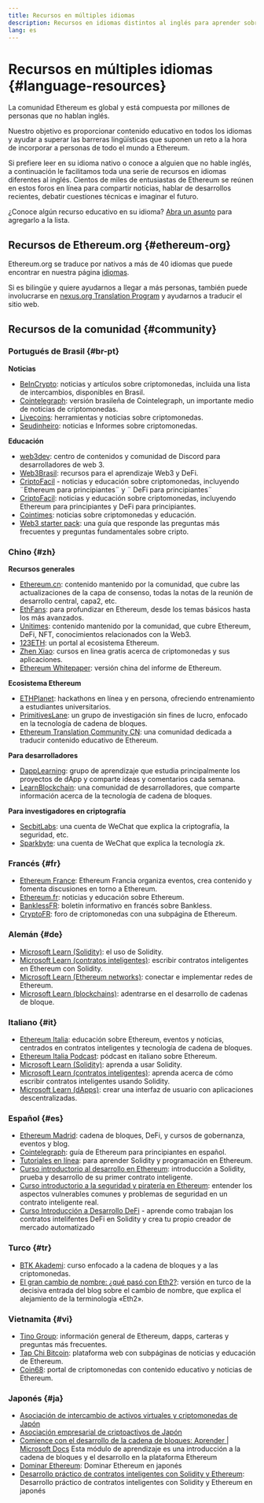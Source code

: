 ```yaml
---
title: Recursos en múltiples idiomas
description: Recursos en idiomas distintos al inglés para aprender sobre Ethereum
lang: es
---
```


# Recursos en múltiples idiomas {#language-resources}

La comunidad Ethereum es global y está compuesta por millones de personas que no hablan inglés.

Nuestro objetivo es proporcionar contenido educativo en todos los idiomas y ayudar a superar las barreras lingüísticas que suponen un reto a la hora de incorporar a personas de todo el mundo a Ethereum.

Si prefiere leer en su idioma nativo o conoce a alguien que no hable inglés, a continuación le facilitamos toda una serie de recursos en idiomas diferentes al inglés. Cientos de miles de entusiastas de Ethereum se reúnen en estos foros en línea para compartir noticias, hablar de desarrollos recientes, debatir cuestiones técnicas e imaginar el futuro.

¿Conoce algún recurso educativo en su idioma? [Abra un asunto](https://github.com/ethereum/ethereum-org-website/issues/new/choose) para agregarlo a la lista.

## Recursos de Ethereum.org {#ethereum-org}

Ethereum.org se traduce por nativos a más de 40 idiomas que puede encontrar en nuestra página [idiomas](/languages).

Si es bilingüe y quiere ayudarnos a llegar a más personas, también puede involucrarse en [nexus.org Translation Program](/contributing/translation-program/#translation-program) y ayudarnos a traducir el sitio web.

## Recursos de la comunidad {#community}

### Portugués de Brasil {#br-pt}

**Noticias**

- [BeInCrypto](http://www.beincrypto.com.br): noticias y artículos sobre criptomonedas, incluida una lista de intercambios, disponibles en Brasil.
- [Cointelegraph](http://cointelegraph.com.br/category/analysis): versión brasileña de Cointelegraph, un importante medio de noticias de criptomonedas.
- [Livecoins](http://www.livecoins.com.br/ethereum): herramientas y noticias sobre criptomonedas.
- [Seudinheiro](http://www.seudinheiro.com/criptomoedas/): noticias e Informes sobre criptomonedas.

**Educación**

- [web3dev](https://www.web3dev.com.br/): centro de contenidos y comunidad de Discord para desarrolladores de web 3.
- [Web3Brasil](https://github.com/web3brasil/web3brasil): recursos para el aprendizaje Web3 y DeFi.
- [CriptoFacil](http://www.criptofacil.com/ultimas-noticias/) - noticias y educación sobre criptomonedas, incluyendo ¨Ethereum para principiantes¨ y ¨ DeFi para principiantes¨
- [CriptoFacil](http://www.criptoativos.wiki.br/): noticias y educación sobre criptomonedas, incluyendo Ethereum para principiantes y DeFi para principiantes.
- [Cointimes](http://www.cointimes.com.br/): noticias sobre criptomonedas y educación.
- [Web3 starter pack](https://docs.google.com/document/d/1X8PSTFH7FTw9J-gbKWM6Y430SWCBT8d4t4pJgFQHJ8E/): una guía que responde las preguntas más frecuentes y preguntas fundamentales sobre cripto.

### Chino {#zh}

**Recursos generales**

- [Ethereum.cn](https://www.ethereum.cn/): contenido mantenido por la comunidad, que cubre las actualizaciones de la capa de consenso, todas la notas de la reunión de desarrollo central, capa2, etc.
- [EthFans](https://github.com/editor-Ajian/EthFans.org-annual-collected-works/): para profundizar en Ethereum, desde los temas básicos hasta los más avanzados.
- [Unitimes](https://mp.weixin.qq.com/s/tvloZSDBSOQN9zDQj_91kA): contenido mantenido por la comunidad, que cubre Ethereum, DeFi, NFT, conocimientos relacionados con la Web3.
- [123ETH](https://123eth.org/): un portal al ecosistema Ethereum.
- [Zhen Xiao](http://zhenxiao.com/blockchain/): cursos en linea gratis acerca de criptomonedas y sus aplicaciones.
- [Ethereum Whitepaper](https://github.com/ethereum/wiki/wiki/[%E4%B8%AD%E6%96%87]-%E4%BB%A5%E5%A4%AA%E5%9D%8A%E7%99%BD%E7%9A%AE%E4%B9%A6): versión china del informe de Ethereum.

**Ecosistema Ethereum**

- [ETHPlanet](https://www.ethplanet.org/): hackathons en línea y en persona, ofreciendo entrenamiento a estudiantes universitarios.
- [PrimitivesLane](https://www.primitiveslane.org/): un grupo de investigación sin fines de lucro, enfocado en la tecnología de cadena de bloques.
- [Ethereum Translation Community CN](https://www.notion.so/Ethereum-Translation-Community-CN-05375fe0a94c4214acaf90f42ba40171): una comunidad dedicada a traducir contenido educativo de Ethereum.

**Para desarrolladores**

- [DappLearning](https://github.com/Dapp-Learning-DAO/Dapp-Learning): grupo de aprendizaje que estudia principalmente los proyectos de dApp y comparte ideas y comentarios cada semana.
- [LearnBlockchain](https://learnblockchain.cn/): una comunidad de desarrolladores, que comparte información acerca de la tecnología de cadena de bloques.

**Para investigadores en criptografía**

- [SecbitLabs](https://mp.weixin.qq.com/s/69_tqBJpr_sbaKtR1sBRMw): una cuenta de WeChat que explica la criptografía, la seguridad, etc.
- [Sparkbyte](https://mp.weixin.qq.com/s/9KgKTc_jtJ7bWKdbNPoqvQ): una cuenta de WeChat que explica la tecnología zk.

### Francés {#fr}

- [Ethereum France](https://www.ethereum-france.com/): Ethereum Francia organiza eventos, crea contenido y fomenta discusiones en torno a Ethereum.
- [Ethereum.fr](https://ethereum.fr/): noticias y educación sobre Ethereum.
- [BanklessFR](https://banklessfr.substack.com/): boletín informativo en francés sobre Bankless.
- [CryptoFR](https://cryptofr.com/category/44/ethereum-general): foro de criptomonedas con una subpágina de Ethereum.

### Alemán {#de}

- [Microsoft Learn (Solidity)](https://docs.microsoft.com/de-de/learn/modules/blockchain-learning-solidity/): el uso de Solidity.
- [Microsoft Learn (contratos inteligentes)](https://docs.microsoft.com/de-de/learn/modules/blockchain-solidity-ethereum-smart-contracts/): escribir contratos inteligentes en Ethereum con Solidity.
- [Microsoft Learn (Ethereum networks)](https://docs.microsoft.com/de-de/learn/modules/blockchain-ethereum-networks/): conectar e implementar redes de Ethereum.
- [Microsoft Learn (blockchains)](https://docs.microsoft.com/de-de/learn/paths/ethereum-blockchain-development/): adentrarse en el desarrollo de cadenas de bloque.

### Italiano {#it}

- [Ethereum Italia](https://www.ethereum-italia.it/): educación sobre Ethereum, eventos y noticias, centrados en contratos inteligentes y tecnología de cadena de bloques.
- [Ethereum Italia Podcast](https://www.ethereum-italia.it/podcast/): pódcast en italiano sobre Ethereum.
- [Microsoft Learn (Solidity)](https://docs.microsoft.com/it-it/learn/modules/blockchain-learning-solidity/): aprenda a usar Solidity.
- [Microsoft Learn (contratos inteligentes)](https://docs.microsoft.com/it-it/learn/modules/blockchain-solidity-ethereum-smart-contracts/): aprenda acerca de cómo escribir contratos inteligentes usando Solidity.
- [Microsoft Learn (dApps)](https://docs.microsoft.com/it-it/learn/modules/blockchain-create-ui-decentralized-apps/): crear una interfaz de usuario con aplicaciones descentralizadas.

### Español {#es}

- [Ethereum Madrid](https://ethereummadrid.com/): cadena de bloques, DeFi, y cursos de gobernanza, eventos y blog.
- [Cointelegraph](https://es.cointelegraph.com/ethereum-for-beginners): guía de Ethereum para principiantes en español.
- [Tutoriales en línea](https://tutoriales.online/curso/solidity): para aprender Solidity y programación en Ethereum.
- [Curso introductorio al desarrollo en Ethereum](https://youtube.com/playlist?list=PLTqiwJDd_R8y9pfUBjhkVa1IDMwyQz-fU): introducción a Solidity, prueba y desarrollo de su primer contrato inteligente.
- [Curso introductorio a la seguridad y piratería en Ethereum](https://youtube.com/playlist?list=PLTqiwJDd_R8yHOvteko_DmUxUTMHnlfci): entender los aspectos vulnerables comunes y problemas de seguridad en un contrato inteligente real.
- [Curso Introducción a Desarrollo DeFi](https://youtube.com/playlist?list=PLTqiwJDd_R8zZiP9_jNdaPqA3HqoW2lrS) - aprende como trabajan los contratos intelifentes DeFi en Solidity y crea tu propio creador de mercado automatizado

### Turco {#tr}

- [BTK Akademi](https://www.btkakademi.gov.tr/portal/course/blokzincir-ve-kripto-paralar-10569#!/about): curso enfocado a la cadena de bloques y a las criptomonedas.
- [El gran cambio de nombre: ¿qué pasó con Eth2?](https://miningturkiye.org/konu/ethereum-madenciligi-bitiyor-mu-onemli-gelisme.655/): versión en turco de la decisiva entrada del blog sobre el cambio de nombre, que explica el alejamiento de la terminología «Eth2».

### Vietnamita {#vi}

- [Tino Group](https://wiki.tino.org/ethereum-la-gi/): información general de Ethereum, dapps, carteras y preguntas más frecuentes.
- [Tap Chi Bitcoin](https://tapchibitcoin.io/tap-chi/tin-tuc-ethereum-eth): plataforma web con subpáginas de noticias y educación de Ethereum.
- [Coin68](https://coin68.com/ethereum-tieu-diem/): portal de criptomonedas con contenido educativo y noticias de Ethereum.

### Japonés {#ja}

- [Asociación de intercambio de activos virtuales y criptomonedas de Japón](https://jvcea.or.jp/)
- [Asociación empresarial de criptoactivos de Japón](https://cryptocurrency-association.org/)
- [Comience con el desarrollo de la cadena de bloques: Aprender | Microsoft Docs](https://docs.microsoft.com/ja-jp/learn/paths/ethereum-blockchain-development/) Esta módulo de aprendizaje es una introducción a la cadena de bloques y el desarrollo en la plataforma Ethereum
- [Dominar Ethereum](https://www.oreilly.co.jp/books/9784873118963/): Dominar Ethereum en japonés
- [Desarrollo práctico de contratos inteligentes con Solidity y Ethereum](https://www.oreilly.co.jp/books/9784873119342/): Desarrollo práctico de contratos inteligentes con Solidity y Ethereum en japonés
